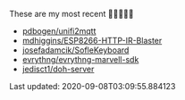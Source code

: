 These are my most recent 🌟🌟🌟🌟🌟

* [pdbogen/unifi2mqtt](https://github.com/pdbogen/unifi2mqtt)
* [mdhiggins/ESP8266-HTTP-IR-Blaster](https://github.com/mdhiggins/ESP8266-HTTP-IR-Blaster)
* [josefadamcik/SofleKeyboard](https://github.com/josefadamcik/SofleKeyboard)
* [evrythng/evrythng-marvell-sdk](https://github.com/evrythng/evrythng-marvell-sdk)
* [jedisct1/doh-server](https://github.com/jedisct1/doh-server)

Last updated: 2020-09-08T03:09:55.884123
